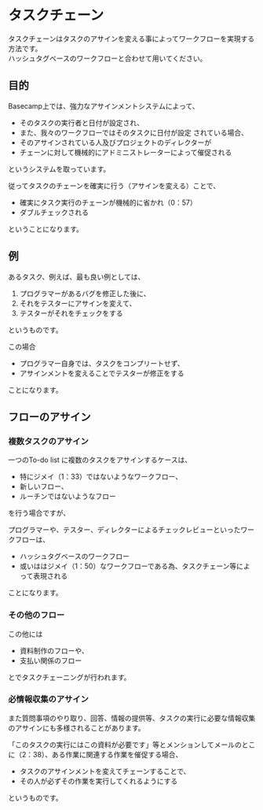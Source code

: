タスクチェーン
=====
タスクチェーンはタスクのアサインを変える事によってワークフローを実現する方法です。  
ハッシュタグベースのワークフローと合わせて用いてください。

目的
-----
Basecamp上では、強力なアサインメントシステムによって、
- そのタスクの実行者と日付が設定され、
- また、我々のワークフローではそのタスクに日付が設定
されている場合、
- そのアサインされている人及びプロジェクトのディレクターが
- チェーンに対して機械的にアドミニストレーターによって催促される

というシステムを取っています。

従ってタスクのチェーンを確実に行う（アサインを変える）ことで、
- 確実にタスク実行のチェーンが機械的に省かれ（0：57）
- ダブルチェックされる

ということになります。

例
-----
あるタスク、例えば、最も良い例としては、

1. プログラマーがあるバグを修正した後に、
2. それをテスターにアサインを変えて、
3. テスターがそれをチェックをする

というものです。

この場合
- プログラマー自身では、タスクをコンプリートせず、
- アサインメントを変えることでテスターが修正をする

ことになります。

フローのアサイン
-----
### 複数タスクのアサイン
一つのTo-do list に複数のタスクをアサインするケースは、

- 特にジメイ（1：33）ではないようなワークフロー、
- 新しいフロー、
- ルーチンではないようなフロー

を行う場合ですが、

プログラマーや、テスター、ディレクターによるチェックレビューといったワークフローは、
- ハッシュタグベースのワークフロー
- 或いははジメイ（1：50）なワークフローである為、タスクチェーン等によって表現される

ことになります。

### その他のフロー
この他には

- 資料制作のフローや、
- 支払い関係のフロー

とでタスクチェーニングが行われます。

### 必情報収集のアサイン
また質問事項のやり取り、回答、情報の提供等、タスクの実行に必要な情報収集のアサインにも多様されることがあります。

「このタスクの実行にはこの資料が必要です」等とメンションしてメールのとこに（2：38）、ある作業に関連する作業を催促する場合、

- タスクのアサインメントを変えてチェーンすることで、
- その人が必ずその作業を実行してくれるようにする

というものです。 
